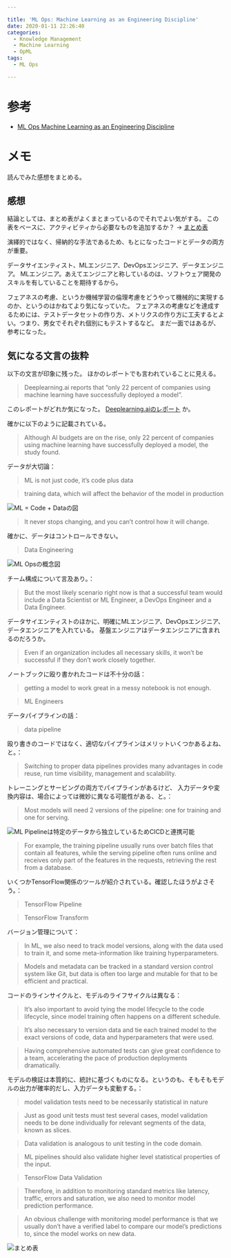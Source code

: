 ```yaml
---

title: 'ML Ops: Machine Learning as an Engineering Discipline'
date: 2020-01-11 22:26:40
categories:
  - Knowledge Management
  - Machine Learning
  - OpML
tags:
  - ML Ops

---
```


# 参考

* [ML Ops Machine Learning as an Engineering Discipline]

[ML Ops Machine Learning as an Engineering Discipline]: https://towardsdatascience.com/ml-ops-machine-learning-as-an-engineering-discipline-b86ca4874a3F


# メモ

読んでみた感想をまとめる。

## 感想

結論としては、まとめ表がよくまとまっているのでそれでよい気がする。
この表をベースに、アクティビティから必要なものを追加するか？
-> [まとめ表]

演繹的ではなく、帰納的な手法であるため、もとになったコードとデータの両方が重要。

データサイエンティスト、MLエンジニア、DevOpsエンジニア、データエンジニア。
MLエンジニア。あえてエンジニアと称しているのは、ソフトウェア開発のスキルを有していることを期待するから。

フェアネスの考慮、というか機械学習の倫理考慮をどうやって機械的に実現するのか、というのはかねてより気になっていた。
フェアネスの考慮などを達成するためには、テストデータセットの作り方、メトリクスの作り方に工夫するとよい。つまり、男女でそれぞれ個別にもテストするなど。
まだ一面ではあるが、参考になった。

## 気になる文言の抜粋

以下の文言が印象に残った。
ほかのレポートでも言われていることに見える。

> Deeplearning.ai reports that “only 22 percent of companies using machine learning have successfully deployed a model”.

このレポートがどれか気になった。
[Deeplearning.aiのレポート] か。

[Deeplearning.aiのレポート]: https://info.deeplearning.ai/the-batch-companies-slipping-on-ai-goals-self-training-for-better-vision-muppets-and-models-china-vs-us-only-the-best-examples-proliferating-patents

確かに以下のように記載されている。

> Although AI budgets are on the rise, only 22 percent of companies using machine learning have successfully deployed a model, the study found. 

データが大切論：

> ML is not just code, it’s code plus data

> training data, which will affect the behavior of the model in production

![ML = Code + Dataの図](https://miro.medium.com/max/2890/1*XKk_Dc9fNLZ8VgL0v6WpYw.png)

> It never stops changing, and you can’t control how it will change. 

確かに、データはコントロールできない。

> Data Engineering

![ML Opsの概念図](https://miro.medium.com/max/2443/1*rCyvV8hAhAhqNjkLt7Wi7g.png)

チーム構成について言及あり。：

> But the most likely scenario right now is that a successful team would include a Data Scientist or ML Engineer, a DevOps Engineer and a Data Engineer.

データサイエンティストのほかに、明確にMLエンジニア、DevOpsエンジニア、データエンジニアを入れている。
基盤エンジニアはデータエンジニアに含まれるのだろうか。

> Even if an organization includes all necessary skills, it won’t be successful if they don’t work closely together.

ノートブックに殴り書かれたコードは不十分の話：

> getting a model to work great in a messy notebook is not enough.

> ML Engineers

データパイプラインの話：

> data pipeline

殴り書きのコードではなく、適切なパイプラインはメリットいくつかあるよね、と。：

> Switching to proper data pipelines provides many advantages in code reuse, run time visibility, management and scalability.

トレーニングとサービングの両方でパイプラインがあるけど、
入力データや変換内容は、場合によっては微妙に異なる可能性がある、と。：

> Most models will need 2 versions of the pipeline: one for training and one for serving.

![ML Pipelineは特定のデータから独立しているためCICDと連携可能](https://miro.medium.com/max/2920/1*U7Efc4rSPsXDTeKRzM86eg.png)


> For example, the training pipeline usually runs over batch files that contain all features, while the serving pipeline often runs online and receives only part of the features in the requests, retrieving the rest from a database.

いくつかTensorFlow関係のツールが紹介されている。確認したほうがよさそう。：

> TensorFlow Pipeline

> TensorFlow Transform

バージョン管理について：

> In ML, we also need to track model versions, along with the data used to train it, and some meta-information like training hyperparameters.

> Models and metadata can be tracked in a standard version control system like Git, but data is often too large and mutable for that to be efficient and practical.

コードのラインサイクルと、モデルのライフサイクルは異なる：

> It’s also important to avoid tying the model lifecycle to the code lifecycle, since model training often happens on a different schedule.

> It’s also necessary to version data and tie each trained model to the exact versions of code, data and hyperparameters that were used. 

> Having comprehensive automated tests can give great confidence to a team, accelerating the pace of production deployments dramatically.

モデルの検証は本質的に、統計に基づくものになる。というのも、そもそもモデルの出力が確率的だし、入力データも変動する。：

> model validation tests need to be necessarily statistical in nature

> Just as good unit tests must test several cases, model validation needs to be done individually for relevant segments of the data, known as slices. 

> Data validation is analogous to unit testing in the code domain.

> ML pipelines should also validate higher level statistical properties of the input.

> TensorFlow Data Validation

> Therefore, in addition to monitoring standard metrics like latency, traffic, errors and saturation, we also need to monitor model prediction performance.

> An obvious challenge with monitoring model performance is that we usually don’t have a verified label to compare our model’s predictions to, since the model works on new data.

![まとめ表]

[まとめ表]: https://miro.medium.com/max/2870/1*hlukfeyP-I209WBEMsBSEA.png

<!-- vim: set et tw=0 ts=2 sw=2: -->